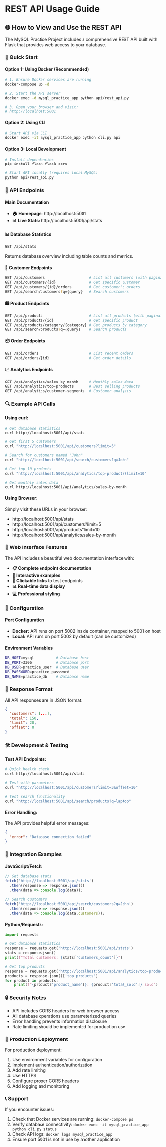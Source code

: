 # REST API Usage Guide

## 🌐 **How to View and Use the REST API**

The MySQL Practice Project includes a comprehensive REST API built with Flask that provides web access to your database.

### **🚀 Quick Start**

#### **Option 1: Using Docker (Recommended)**
```bash
# 1. Ensure Docker services are running
docker-compose up -d

# 2. Start the API server
docker exec -d mysql_practice_app python api/rest_api.py

# 3. Open your browser and visit:
# http://localhost:5001
```

#### **Option 2: Using CLI**
```bash
# Start API via CLI
docker exec -it mysql_practice_app python cli.py api
```

#### **Option 3: Local Development**
```bash
# Install dependencies
pip install flask flask-cors

# Start API locally (requires local MySQL)
python api/rest_api.py
```

### **📍 API Endpoints**

#### **Main Documentation**
- **🏠 Homepage:** http://localhost:5001
- **📊 Live Stats:** http://localhost:5001/api/stats

#### **📊 Database Statistics**
```bash
GET /api/stats
```
Returns database overview including table counts and metrics.

#### **👥 Customer Endpoints**
```bash
GET /api/customers                    # List all customers (with pagination)
GET /api/customers/{id}               # Get specific customer
GET /api/customers/{id}/orders        # Get customer's orders
GET /api/search/customers?q={query}   # Search customers
```

#### **🛍️ Product Endpoints**
```bash
GET /api/products                     # List all products (with pagination)
GET /api/products/{id}                # Get specific product
GET /api/products/category/{category} # Get products by category
GET /api/search/products?q={query}    # Search products
```

#### **📦 Order Endpoints**
```bash
GET /api/orders                       # List recent orders
GET /api/orders/{id}                  # Get order details
```

#### **📈 Analytics Endpoints**
```bash
GET /api/analytics/sales-by-month     # Monthly sales data
GET /api/analytics/top-products       # Best selling products
GET /api/analytics/customer-segments  # Customer analysis
```

### **🔍 Example API Calls**

#### **Using curl:**
```bash
# Get database statistics
curl http://localhost:5001/api/stats

# Get first 5 customers
curl "http://localhost:5001/api/customers?limit=5"

# Search for customers named "John"
curl "http://localhost:5001/api/search/customers?q=John"

# Get top 10 products
curl "http://localhost:5001/api/analytics/top-products?limit=10"

# Get monthly sales data
curl http://localhost:5001/api/analytics/sales-by-month
```

#### **Using Browser:**
Simply visit these URLs in your browser:
- http://localhost:5001/api/stats
- http://localhost:5001/api/customers?limit=5
- http://localhost:5001/api/products?limit=10
- http://localhost:5001/api/analytics/sales-by-month

### **🎨 Web Interface Features**

The API includes a beautiful web documentation interface with:
- **📋 Complete endpoint documentation**
- **🎯 Interactive examples**
- **🔗 Clickable links** to test endpoints
- **📊 Real-time data display**
- **💻 Professional styling**

### **🔧 Configuration**

#### **Port Configuration**
- **Docker:** API runs on port 5002 inside container, mapped to 5001 on host
- **Local:** API runs on port 5002 by default (can be customized)

#### **Environment Variables**
```bash
DB_HOST=mysql          # Database host
DB_PORT=3306           # Database port
DB_USER=practice_user  # Database user
DB_PASSWORD=practice_password
DB_NAME=practice_db    # Database name
```

### **📱 Response Format**

All API responses are in JSON format:

```json
{
  "customers": [...],
  "total": 150,
  "limit": 20,
  "offset": 0
}
```

### **🛠️ Development & Testing**

#### **Test API Endpoints:**
```bash
# Quick health check
curl http://localhost:5001/api/stats

# Test with parameters
curl "http://localhost:5001/api/customers?limit=3&offset=10"

# Test search functionality
curl "http://localhost:5001/api/search/products?q=laptop"
```

#### **Error Handling:**
The API provides helpful error messages:
```json
{
  "error": "Database connection failed"
}
```

### **🎯 Integration Examples**

#### **JavaScript/Fetch:**
```javascript
// Get database stats
fetch('http://localhost:5001/api/stats')
  .then(response => response.json())
  .then(data => console.log(data));

// Search customers
fetch('http://localhost:5001/api/search/customers?q=John')
  .then(response => response.json())
  .then(data => console.log(data.customers));
```

#### **Python/Requests:**
```python
import requests

# Get database statistics
response = requests.get('http://localhost:5001/api/stats')
stats = response.json()
print(f"Total customers: {stats['customers_count']}")

# Get top products
response = requests.get('http://localhost:5001/api/analytics/top-products')
products = response.json()['top_products']
for product in products:
    print(f"{product['product_name']}: {product['total_sold']} sold")
```

### **🔒 Security Notes**

- API includes CORS headers for web browser access
- All database operations use parameterized queries
- Error handling prevents information disclosure
- Rate limiting should be implemented for production use

### **🚀 Production Deployment**

For production deployment:
1. Use environment variables for configuration
2. Implement authentication/authorization
3. Add rate limiting
4. Use HTTPS
5. Configure proper CORS headers
6. Add logging and monitoring

### **📞 Support**

If you encounter issues:
1. Check that Docker services are running: `docker-compose ps`
2. Verify database connectivity: `docker exec -it mysql_practice_app python cli.py status`
3. Check API logs: `docker logs mysql_practice_app`
4. Ensure port 5001 is not in use by another application
